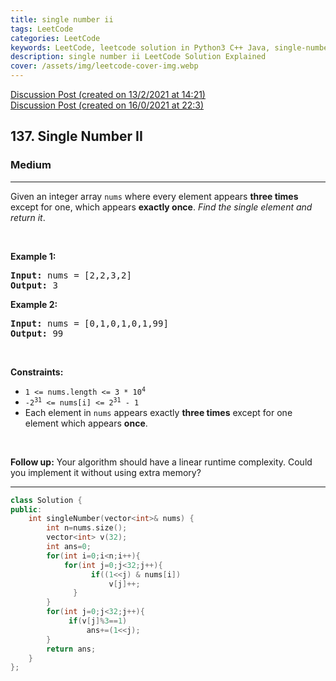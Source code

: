 ```yaml
---
title: single number ii
tags: LeetCode
categories: LeetCode
keywords: LeetCode, leetcode solution in Python3 C++ Java, single-number-ii solution
description: single number ii LeetCode Solution Explained
cover: /assets/img/leetcode-cover-img.webp
---
```





[Discussion Post (created on 13/2/2021 at 14:21)](https://leetcode.com/problems/single-number-ii/submissions/)  
[Discussion Post (created on 16/0/2021 at 22:3)](https://leetcode.com/problems/single-number-ii/discuss/1019874/Simple-C%2B%2B-Solution)  
<h2>137. Single Number II</h2><h3>Medium</h3><hr><div><p>Given an integer array <code>nums</code> where&nbsp;every element appears <strong>three times</strong> except for one, which appears <strong>exactly once</strong>. <em>Find the single element and return it</em>.</p>

<p>&nbsp;</p>
<p><strong>Example 1:</strong></p>
<pre><strong>Input:</strong> nums = [2,2,3,2]
<strong>Output:</strong> 3
</pre><p><strong>Example 2:</strong></p>
<pre><strong>Input:</strong> nums = [0,1,0,1,0,1,99]
<strong>Output:</strong> 99
</pre>
<p>&nbsp;</p>
<p><strong>Constraints:</strong></p>

<ul>
	<li><code>1 &lt;= nums.length &lt;= 3 * 10<sup>4</sup></code></li>
	<li><code>-2<sup>31</sup> &lt;= nums[i] &lt;= 2<sup>31</sup> - 1</code></li>
	<li>Each element in <code>nums</code> appears exactly <strong>three times</strong> except for one element which appears <strong>once</strong>.</li>
</ul>

<p>&nbsp;</p>
<p><strong>Follow up:</strong>&nbsp;Your algorithm should have a linear runtime complexity. Could you implement it without using extra memory?</p>
</div>

---




```cpp
class Solution {
public:
    int singleNumber(vector<int>& nums) {
        int n=nums.size();
        vector<int> v(32);
        int ans=0;
        for(int i=0;i<n;i++){
            for(int j=0;j<32;j++){
                  if((1<<j) & nums[i])
                      v[j]++;
              }  
        }
        for(int j=0;j<32;j++){
             if(v[j]%3==1)
                 ans+=(1<<j);
        }
        return ans;
    }
};
```
